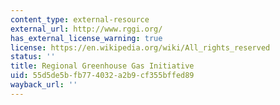 ```yaml
---
content_type: external-resource
external_url: http://www.rggi.org/
has_external_license_warning: true
license: https://en.wikipedia.org/wiki/All_rights_reserved
status: ''
title: Regional Greenhouse Gas Initiative
uid: 55d5de5b-fb77-4032-a2b9-cf355bffed89
wayback_url: ''
---
```

